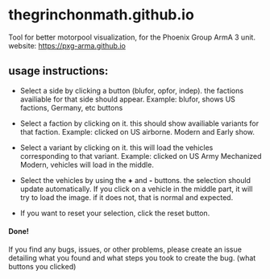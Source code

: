 # thegrinchonmath.github.io

Tool for better motorpool visualization, for the Phoenix Group ArmA 3 unit.
website: https://pxg-arma.github.io

## usage instructions:
- Select a side by clicking a button (blufor, opfor, indep). the factions availiable for that side should appear.
Example: blufor, shows US factions, Germany, etc buttons

- Select a faction by clicking on it. this should show availiable variants for that faction.
Example: clicked on US airborne. Modern and Early show. 

- Select a variant by clicking on it. this will load the vehicles corresponding to that variant. 
Example: clicked on US Army Mechanized Modern, vehicles will load in the middle.

- Select the vehicles by using the **+** and **-** buttons. the selection should update automatically. If you click on a vehicle in the middle part, it will try to load the image. if it does not, that is normal and expected.

- If you want to reset your selection, click the reset button.

#### Done! 
If you find any bugs, issues, or other problems, please create an issue detailing what you found and what steps you took to create the bug. (what buttons you clicked)
